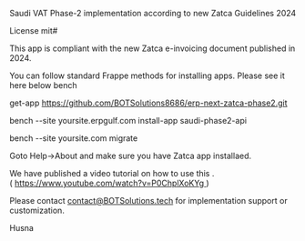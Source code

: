 

Saudi VAT Phase-2 implementation according to new Zatca Guidelines 2024

License mit#

This app is compliant with the new Zatca e-invoicing document published in 2024.

You can follow standard Frappe methods for installing apps. Please see it here below bench 

get-app https://github.com/BOTSolutions8686/erp-next-zatca-phase2.git

bench --site yoursite.erpgulf.com install-app saudi-phase2-api

bench --site yoursite.com migrate

Goto Help->About and make sure you have Zatca app installaed.

We have published a video tutorial on how to use this . ( https://www.youtube.com/watch?v=P0ChplXoKYg )

Please contact contact@BOTSolutions.tech for implementation support or customization.

Husna
